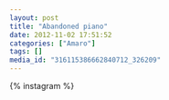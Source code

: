 ```yaml
---
layout: post
title: "Abandoned piano"
date: 2012-11-02 17:51:52
categories: ["Amaro"]
tags: []
media_id: "316115386662840712_326209"
---
```


{% instagram %}
